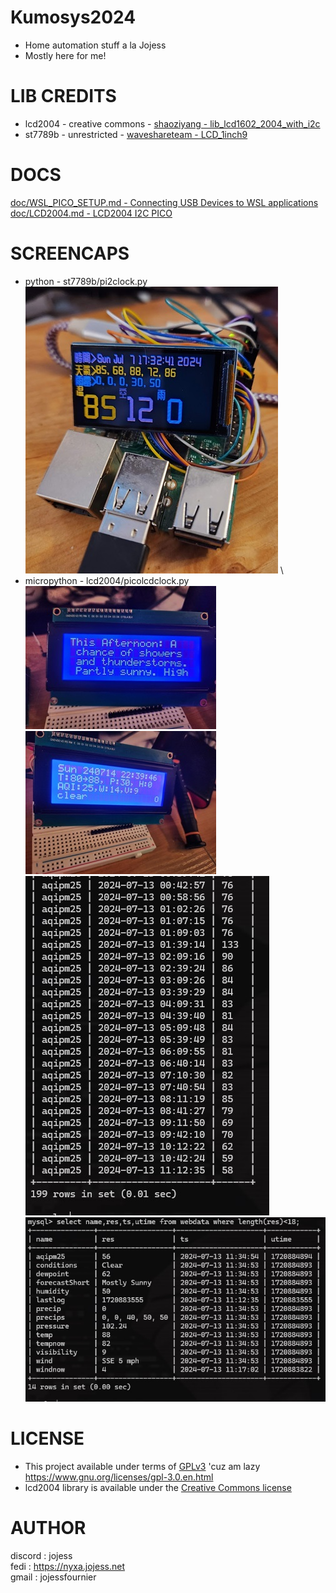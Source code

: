 # Kumosys2024
* Home automation stuff a la Jojess
* Mostly here for me!

# LIB CREDITS
* lcd2004 - creative commons - [shaoziyang - lib_lcd1602_2004_with_i2c](https://github.com/liyuanhe211/Micropython_LCD1602_LCD2004_I2C_Lib)
* st7789b - unrestricted - [waveshareteam - LCD_1inch9](https://github.com/waveshareteam)

# DOCS
[doc/WSL_PICO_SETUP.md - Connecting USB Devices to WSL applications](doc/WSL_PICO_SETUP.md)
[doc/LCD2004.md - LCD2004 I2C PICO](doc/LCD2004.md)

# SCREENCAPS
* python - st7789b/pi2clock.py \
![rpi weather monitor](doc/img/README__rpiWeatherMon.jpg) \
* micropython - lcd2004/picolcdclock.py \
![rpi weather monitor](doc/img/lcd2004_picoWeatherMonForecast.jpg) \
![pico weather monitor](doc/img/lcd2004_picoWeatherMon.jpg) \
![aqi tracking](doc/img/README__aqipm25_tracking.jpg) \
![current weather](doc/img/README__current_weather_fields.jpg)

# LICENSE
* This project available under terms of [GPLv3](LICENSE) 'cuz am lazy https://www.gnu.org/licenses/gpl-3.0.en.html
* lcd2004 library is available under the [Creative Commons license](LICENSECC)

# AUTHOR
discord : jojess \
fedi : https://nyxa.jojess.net \
gmail : jojessfournier
